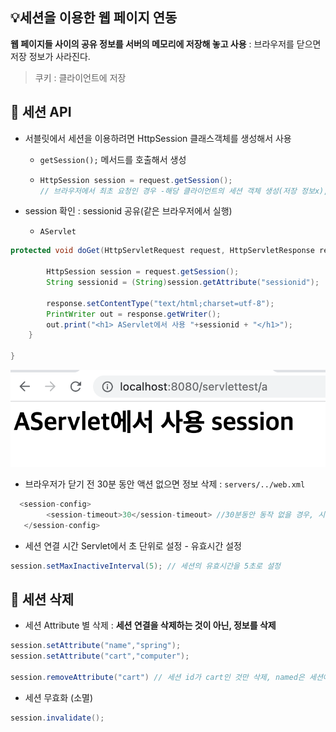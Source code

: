 ## :bulb:세션을 이용한 웹 페이지 연동

**웹 페이지들 사이의 공유 정보를 서버의 메모리에 저장해 놓고 사용** : 브라우저를 닫으면 저장 정보가 사라진다.

> 쿠키 : 클라이언트에 저장 



## :mag_right: 세션 API

- 서블릿에서 세션을 이용하려면 HttpSession 클래스객체를 생성해서 사용

  - `getSession();` 메서드를 호출해서 생성 

  - ```java
    HttpSession session = request.getSession();
    // 브라우저에서 최초 요청인 경우 -해당 클라이언트의 세션 객체 생성(저장 정보x), 클라이언트에게 세션id 부여
    ```

- session 확인 : sessionid 공유(같은 브라우저에서 실행)

  - `AServlet`  

```java
protected void doGet(HttpServletRequest request, HttpServletResponse response) throws ServletException, IOException {
		
		HttpSession session = request.getSession();
		String sessionid = (String)session.getAttribute("sessionid");
		
		response.setContentType("text/html;charset=utf-8");
		PrintWriter out = response.getWriter();
		out.print("<h1> AServlet에서 사용 "+sessionid + "</h1>");
	}

}
```

![스크린샷 2022-08-08 오후 5.19.58](Images/sessionapi.png)

- 브라우저가 닫기 전 30분 동안 액션 없으면 정보 삭제 : `servers/../web.xml`

```java
  <session-config>
        <session-timeout>30</session-timeout> //30분동안 동작 없을 경우, 시간 수정 가능
   </session-config>
```

- 세션 연결 시간 Servlet에서 초 단위로 설정 - 유효시간 설정 

```java
session.setMaxInactiveInterval(5); // 세션의 유효시간을 5초로 설정 
```



## :mag_right: 세션 삭제 

- 세션 Attribute 별 삭제 : **세션 연결을 삭제하는 것이 아닌, 정보를 삭제**

``` java
session.setAttribute("name","spring");
session.setAttribute("cart","computer");

session.removeAttribute("cart") // 세션 id가 cart인 것만 삭제, named은 세션에 남아있음
```

- 세션 무효화 (소멸) 

```java
session.invalidate();
```